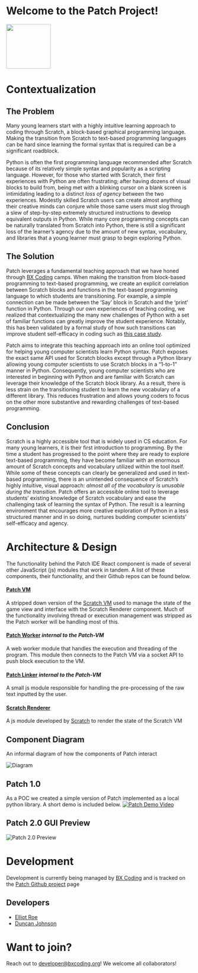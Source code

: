 # Welcome to the Patch Project!

<img src="https://bxcoding.org/wp-content/uploads/2023/02/PyatchLogo.png" width="120">

# Contextualization

## The Problem

Many young learners start with a highly intuitive learning approach to coding through Scratch, a block-based graphical programming language.  Making the transition from Scratch to text-based programming languages can be hard since learning the formal syntax that is required can be a significant roadblock.

Python is often the first programming language recommended after Scratch because of its relatively simple syntax and popularity as a scripting language. However, for those who started with Scratch, their first experiences with Python are often frustrating; after having dozens of visual blocks to build from, being met with a blinking cursor on a blank screen is intimidating leading to a distinct *loss of agency* between the two experiences. Modestly skilled Scratch users can create almost anything their creative minds can conjure while those same users must slog through a slew of step-by-step extremely structured instructions to develop equivalent outputs in Python. While many core programming concepts can be naturally translated from Scratch into Python, there is still a significant loss of the learner’s agency due to the amount of new syntax, vocabulary, and libraries that a young learner must grasp to begin exploring Python.
 

## The Solution

Patch leverages a fundamental teaching approach that we have honed through [BX Coding](https://bxcoding.com) camps. When making the transition from block-based programming to text-based programming, we create an explicit correlation between Scratch blocks and functions in the text-based programming language to which students are transitioning. For example, a simple connection can be made between the ‘Say’ block in Scratch and the ‘print’ function in Python. Through our own experiences of teaching coding, we realized that contextualizing the many new challenges of Python with a set of familiar functions can greatly improve the student experience. Notably, this has been validated by a formal study of how such transitions can improve student self-efficacy in coding such as [this case study](https://doi.org/10.1080/26939169.2022.2090467). 

Patch aims to integrate this teaching approach into an online tool optimized for helping young computer scientists learn Python syntax. Patch exposes the exact same API used for Scratch blocks except through a Python library allowing young computer scientists to use Scratch blocks in a “1-to-1” manner  in Python. Consequently, young computer scientists who are interested in beginning with Python and are familiar with Scratch can leverage their knowledge of the Scratch block library. As a result, there is less strain on the transitioning student to learn the new vocabulary of a different library. This reduces frustration and allows young coders to focus on the other more substantive and rewarding challenges of text-based programming.


## Conclusion

Scratch is a highly accessible tool that is widely used in CS education. For many young learners, it is their first introduction to programming. By the time a student has progressed to the point where they are ready to explore text-based programming, they have become familiar with an enormous amount of Scratch concepts and vocabulary utilized within the tool itself. While some of these concepts can clearly be generalized and used in text-based programming, there is an unintended consequence of Scratch’s highly intuitive, visual approach: *almost all of the vocabulary is unusable during the transition.* Patch offers an accessible online tool to leverage students’ existing knowledge of Scratch vocabulary and ease the challenging task of learning the syntax of Python. The result is a learning environment that encourages more creative exploration of Python in a less structured manner and in so doing, nurtures budding computer scientists’ self-efficacy and agency.

# Architecture & Design

The functionality behind the Patch IDE React component is made of several other JavaScript (js) modules that work in tandem. A list of these components, their functionality, and their Github repos can be found below.

#### [Patch VM](https://github.com/BX-Coding/pyatch-vm)

A stripped down version of the [Scratch VM](https://github.com/LLK/scratch-vm) used to manage the state of the game view and interface with the Scratch Renderer component. Much of the functionality involving thread or execution management was stripped as the Patch worker will be handling most of this.

#### [Patch Worker](https://github.com/BX-Coding/pyatch-worker) *internal to the Patch-VM*

A web worker module that handles the execution and threading of the program. This module then connects to the Patch VM via a socket API to push block execution to the VM.

#### [Patch Linker](https://github.com/BX-Coding/pyatch-linker) *internal to the Patch-VM*

A small js module responsible for handling the pre-processing of the raw text inputted by the user.

#### [Scratch Renderer](https://github.com/LLK/scratch-render)

A js module developed by [Scratch](https://github.com/LLK) to render the state of the Scratch VM

## Component Diagram

An informal diagram of how the components of Patch interact

![Diagram](https://bxcoding.org/wp-content/uploads/2023/02/Pyatch-2.0-Component-Diagram-2.jpg)

## Patch 1.0

As a POC we created a simple version of Patch implemented as a local python library. A short demo is included below.
[![Patch Demo Video](http://img.youtube.com/vi/imWmAzWxp38/0.jpg)](http://www.youtube.com/watch?v=imWmAzWxp38 "Patch Quick Demo 1.0")

## Patch 2.0 GUI Preview

![Patch 2.0 Preview](https://bxcoding.org/wp-content/uploads/2023/04/Patch2Preview.png)

# Development

Development is currently being managed by [BX Coding](https://bxcoding.org) and is tracked on the [Patch Github project](https://github.com/orgs/BX-Coding/projects/1/views/1) page

## Developers

- [Elliot Roe](https://github.com/ElliotRoe)
- [Duncan Johnson](https://github.com/DuncanAJohnson)

# Want to join?

Reach out to developer@bxcoding.org! We welcome all collaborators!
